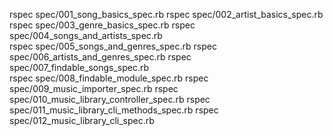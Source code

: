 rspec spec/001_song_basics_spec.rb
rspec spec/002_artist_basics_spec.rb
rspec spec/003_genre_basics_spec.rb
rspec spec/004_songs_and_artists_spec.rb		
rspec spec/005_songs_and_genres_spec.rb	
rspec spec/006_artists_and_genres_spec.rb
rspec spec/007_findable_songs_spec.rb		
rspec spec/008_findable_module_spec.rb
rspec spec/009_music_importer_spec.rb
rspec spec/010_music_library_controller_spec.rb
rspec spec/011_music_library_cli_methods_spec.rb
rspec spec/012_music_library_cli_spec.rb